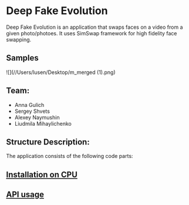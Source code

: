 # **Deep Fake Evolution**

Deep Fake Evolution is an application that swaps faces on a video from a given photo/photoes. It uses SimSwap framework for high fidelity face swapping.

## Samples

![](//Users/lusen/Desktop/m_merged (1).png)

## Team:

- Anna Gulich 
- Sergey Shvets 
- Alexey Naymushin 
- Liudmila Mihaylichenko 

## Structure Description:

The application consists of the following code parts:


## [Installation on CPU](/guides/INSTALLATION.md)
## [API usage](/guides/USAGE.md)
